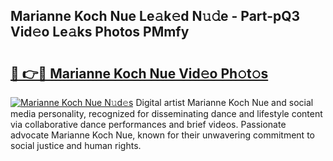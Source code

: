 ## Marianne Koch Nue Le𝚊k𝚎d N𝚞𝚍e - Part-pQ3 Vid𝚎o Le𝚊ks Photos PMmfy

# <h2><a href="http://fb3s7x.evod.top/?m=Marianne+Koch+Nue">🔗 👉🔴 Marianne Koch Nue Vid𝚎o Ph𝚘t𝚘s</a></h2>

[![Marianne Koch Nue N𝚞d𝚎s](https://i.imgur.com/8V9OHl7.gif)](http://fb3s7x.evod.top/?m=Marianne+Koch+Nue)
Digital artist Marianne Koch Nue and social media personality, recognized for disseminating dance and lifestyle content via collaborative dance performances and brief videos. Passionate advocate Marianne Koch Nue, known for their unwavering commitment to social justice and human rights. 

